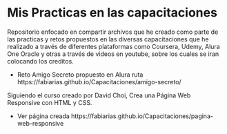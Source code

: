 <H1>Mis Practicas en las capacitaciones</H1>

<P>Repositorio enfocado en compartir archivos que he creado como parte de las practicas y retos propuestos en las diversas capacitaciones que he realizado a través de diferentes plataformas como Coursera, Udemy, Alura One Oracle y otras a través de videos en youtube, sobre los cuales se iran colocando los creditos.</P>

<ul>
  <li>Reto Amigo Secreto propuesto en Alura ruta https://fabiarias.github.io/Capacitaciones/amigo-secreto/</li>
</ul>

<p>Siguiendo el curso creado por David Choi, Crea una Página Web Responsive con HTML y CSS.  </p>
<ul>
  <li>Ver página creada https://fabiarias.github.io/Capacitaciones/pagina-web-responsive</li>
</ul>
